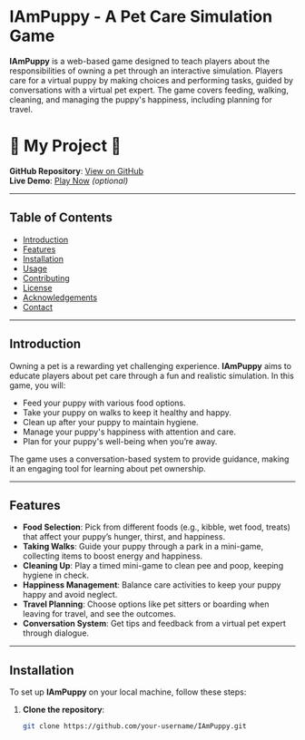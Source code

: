 # IAmPuppy - A Pet Care Simulation Game

**IAmPuppy** is a web-based game designed to teach players about the responsibilities of owning a pet through an interactive simulation. Players care for a virtual puppy by making choices and performing tasks, guided by conversations with a virtual pet expert. The game covers feeding, walking, cleaning, and managing the puppy's happiness, including planning for travel.

# 🌟 My Project 🌟

**GitHub Repository**: [View on GitHub](https://github.com/mrfeixiang/iampuppy)  
**Live Demo**: [Play Now](https://mrfeixiang.github.io/iampuppy) *(optional)*

---

## Table of Contents
- [Introduction](#introduction)
- [Features](#features)
- [Installation](#installation)
- [Usage](#usage)
- [Contributing](#contributing)
- [License](#license)
- [Acknowledgements](#acknowledgements)
- [Contact](#contact)

---

## Introduction
Owning a pet is a rewarding yet challenging experience. **IAmPuppy** aims to educate players about pet care through a fun and realistic simulation. In this game, you will:
- Feed your puppy with various food options.
- Take your puppy on walks to keep it healthy and happy.
- Clean up after your puppy to maintain hygiene.
- Manage your puppy's happiness with attention and care.
- Plan for your puppy's well-being when you’re away.

The game uses a conversation-based system to provide guidance, making it an engaging tool for learning about pet ownership.

---

## Features
- **Food Selection**: Pick from different foods (e.g., kibble, wet food, treats) that affect your puppy’s hunger, thirst, and happiness.
- **Taking Walks**: Guide your puppy through a park in a mini-game, collecting items to boost energy and happiness.
- **Cleaning Up**: Play a timed mini-game to clean pee and poop, keeping hygiene in check.
- **Happiness Management**: Balance care activities to keep your puppy happy and avoid neglect.
- **Travel Planning**: Choose options like pet sitters or boarding when leaving for travel, and see the outcomes.
- **Conversation System**: Get tips and feedback from a virtual pet expert through dialogue.

---

## Installation
To set up **IAmPuppy** on your local machine, follow these steps:

1. **Clone the repository**:
   ```bash
   git clone https://github.com/your-username/IAmPuppy.git
